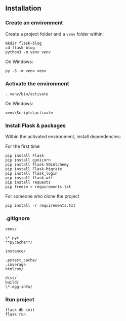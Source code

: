 ## Installation

### Create an environment

Create a project folder and a `venv` folder within:

```bash=
mkdir flask-blog
cd flask-blog
python3 -m venv venv
```

On Windows:

```bash=
py -3 -m venv venv
```

### Activate the environment

```bash=
. venv/bin/activate
```

On Windows:

```bash=
venv\Scripts\activate
```

### Install Flask & packages

Within the activated environment, install dependencies:

For the first time

```bash=
pip install Flask
pip install gunicorn
pip install Flask-SQLAlchemy
pip install Flask-Migrate
pip install flask_login
pip install flask_wtf
pip install requests
pip freeze > requirements.txt
```

For someone who clone the project

```bash=
pip install -r requirements.txt
```

### .gitignore

```
venv/

\*.pyc
**pycache**/

instance/

.pytest_cache/
.coverage
htmlcov/

dist/
build/
\*.egg-info/

```

### Run project
```bash=
flask db init
flask run 
```